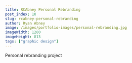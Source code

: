 ```yaml
---
title: RCAbney Personal Rebranding
post_index: 10
slug: rcabney-personal-rebranding
author: Ryan Abney
image: /images/portfolio-images/personal-rebranding.jpg
imageWidth: 1200
imageHeight: 813
tags: ["graphic design"]
---
```


Personal rebranding project
